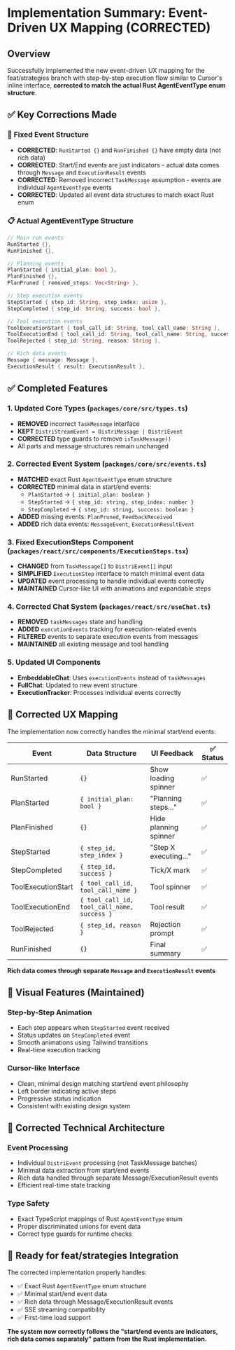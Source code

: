 # Implementation Summary: Event-Driven UX Mapping (CORRECTED)

## Overview
Successfully implemented the new event-driven UX mapping for the feat/strategies branch with step-by-step execution flow similar to Cursor's inline interface, **corrected to match the actual Rust AgentEventType enum structure**.

## ✅ Key Corrections Made

### 🔧 **Fixed Event Structure**
- **CORRECTED**: `RunStarted {}` and `RunFinished {}` have empty data (not rich data)
- **CORRECTED**: Start/End events are just indicators - actual data comes through `Message` and `ExecutionResult` events
- **CORRECTED**: Removed incorrect `TaskMessage` assumption - events are individual `AgentEventType` events
- **CORRECTED**: Updated all event data structures to match exact Rust enum

### 📋 **Actual AgentEventType Structure**
```rust
// Main run events
RunStarted {},
RunFinished {},

// Planning events  
PlanStarted { initial_plan: bool },
PlanFinished {},
PlanPruned { removed_steps: Vec<String> },

// Step execution events
StepStarted { step_id: String, step_index: usize },
StepCompleted { step_id: String, success: bool },

// Tool execution events
ToolExecutionStart { tool_call_id: String, tool_call_name: String },
ToolExecutionEnd { tool_call_id: String, tool_call_name: String, success: bool },
ToolRejected { step_id: String, reason: String },

// Rich data events
Message { message: Message },
ExecutionResult { result: ExecutionResult },
```

## ✅ Completed Features

### 1. Updated Core Types (`packages/core/src/types.ts`)
- **REMOVED** incorrect `TaskMessage` interface
- **KEPT** `DistriStreamEvent = DistriMessage | DistriEvent`
- **CORRECTED** type guards to remove `isTaskMessage()`
- All parts and message structures remain unchanged

### 2. Corrected Event System (`packages/core/src/events.ts`)
- **MATCHED** exact Rust `AgentEventType` enum structure
- **CORRECTED** minimal data in start/end events:
  - `PlanStarted` → `{ initial_plan: boolean }`
  - `StepStarted` → `{ step_id: string, step_index: number }`
  - `StepCompleted` → `{ step_id: string, success: boolean }`
- **ADDED** missing events: `PlanPruned`, `FeedbackReceived`
- **ADDED** rich data events: `MessageEvent`, `ExecutionResultEvent`

### 3. Fixed ExecutionSteps Component (`packages/react/src/components/ExecutionSteps.tsx`)
- **CHANGED** from `TaskMessage[]` to `DistriEvent[]` input
- **SIMPLIFIED** `ExecutionStep` interface to match minimal event data
- **UPDATED** event processing to handle individual events correctly
- **MAINTAINED** Cursor-like UI with animations and expandable steps

### 4. Corrected Chat System (`packages/react/src/useChat.ts`)
- **REMOVED** `taskMessages` state and handling
- **ADDED** `executionEvents` tracking for execution-related events
- **FILTERED** events to separate execution events from messages
- **MAINTAINED** all existing message and tool handling

### 5. Updated UI Components
- **EmbeddableChat**: Uses `executionEvents` instead of `taskMessages`
- **FullChat**: Updated to new event structure
- **ExecutionTracker**: Processes individual events correctly

## 🎯 Corrected UX Mapping

The implementation now correctly handles the minimal start/end events:

| Event | Data Structure | UI Feedback | ✅ Status |
|-------|----------------|-------------|-----------|
| RunStarted | `{}` | Show loading spinner | ✅ |
| PlanStarted | `{ initial_plan: bool }` | "Planning steps..." | ✅ |
| PlanFinished | `{}` | Hide planning spinner | ✅ |
| StepStarted | `{ step_id, step_index }` | "Step X executing..." | ✅ |
| StepCompleted | `{ step_id, success }` | Tick/X mark | ✅ |
| ToolExecutionStart | `{ tool_call_id, tool_call_name }` | Tool spinner | ✅ |
| ToolExecutionEnd | `{ tool_call_id, tool_call_name, success }` | Tool result | ✅ |
| ToolRejected | `{ step_id, reason }` | Rejection prompt | ✅ |
| RunFinished | `{}` | Final summary | ✅ |

**Rich data comes through separate `Message` and `ExecutionResult` events**

## 🎨 Visual Features (Maintained)

### Step-by-Step Animation
- Each step appears when `StepStarted` event received
- Status updates on `StepCompleted` event  
- Smooth animations using Tailwind transitions
- Real-time execution tracking

### Cursor-like Interface
- Clean, minimal design matching start/end event philosophy
- Left border indicating active steps
- Progressive status indication
- Consistent with existing design system

## 🔧 Corrected Technical Architecture

### Event Processing
- Individual `DistriEvent` processing (not TaskMessage batches)
- Minimal data extraction from start/end events
- Rich data handled through separate Message/ExecutionResult events
- Efficient real-time state tracking

### Type Safety
- Exact TypeScript mappings of Rust `AgentEventType` enum
- Proper discriminated unions for event data
- Correct type guards for runtime checks

## 🚀 Ready for feat/strategies Integration

The corrected implementation properly handles:
- ✅ Exact Rust `AgentEventType` enum structure
- ✅ Minimal start/end event data
- ✅ Rich data through Message/ExecutionResult events
- ✅ SSE streaming compatibility
- ✅ First-time load support

**The system now correctly follows the "start/end events are indicators, rich data comes separately" pattern from the Rust implementation.**